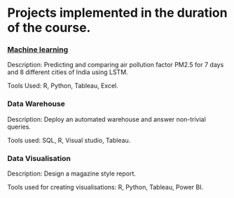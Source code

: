 # Projects implemented in the duration of the course.

### [Machine learning](https://github.com/swapnil-sarda/projects/tree/Machine-learning)

Description: Predicting and comparing air pollution factor PM2.5 for 7 days and 8 different cities of India using LSTM.

Tools Used: R, Python, Tableau, Excel.

### Data Warehouse

Description: Deploy an automated warehouse and answer non-trivial queries.

Tools used: SQL, R, Visual studio, Tableau.

### Data Visualisation

Description: Design a magazine style report.

Tools used for creating visualisations: R, Python, Tableau, Power BI.
